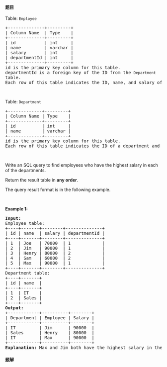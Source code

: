 #### 题目
<p>Table: <code>Employee</code></p>

<pre>
+--------------+---------+
| Column Name  | Type    |
+--------------+---------+
| id           | int     |
| name         | varchar |
| salary       | int     |
| departmentId | int     |
+--------------+---------+
id is the primary key column for this table.
departmentId is a foreign key of the ID from the <code>Department </code>table.
Each row of this table indicates the ID, name, and salary of an employee. It also contains the ID of their department.
</pre>

<p>&nbsp;</p>

<p>Table: <code>Department</code></p>

<pre>
+-------------+---------+
| Column Name | Type    |
+-------------+---------+
| id          | int     |
| name        | varchar |
+-------------+---------+
id is the primary key column for this table.
Each row of this table indicates the ID of a department and its name.
</pre>

<p>&nbsp;</p>

<p>Write an SQL query to find employees who have the highest salary in each of the departments.</p>

<p>Return the result table in <strong>any order</strong>.</p>

<p>The query result format is in the following example.</p>

<p>&nbsp;</p>
<p><strong class="example">Example 1:</strong></p>

<pre>
<strong>Input:</strong> 
Employee table:
+----+-------+--------+--------------+
| id | name  | salary | departmentId |
+----+-------+--------+--------------+
| 1  | Joe   | 70000  | 1            |
| 2  | Jim   | 90000  | 1            |
| 3  | Henry | 80000  | 2            |
| 4  | Sam   | 60000  | 2            |
| 5  | Max   | 90000  | 1            |
+----+-------+--------+--------------+
Department table:
+----+-------+
| id | name  |
+----+-------+
| 1  | IT    |
| 2  | Sales |
+----+-------+
<strong>Output:</strong> 
+------------+----------+--------+
| Department | Employee | Salary |
+------------+----------+--------+
| IT         | Jim      | 90000  |
| Sales      | Henry    | 80000  |
| IT         | Max      | 90000  |
+------------+----------+--------+
<strong>Explanation:</strong> Max and Jim both have the highest salary in the IT department and Henry has the highest salary in the Sales department.
</pre>


 #### 题解